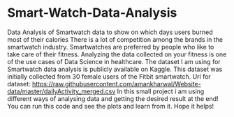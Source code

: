 # Smart-Watch-Data-Analysis
Data Analysis of Smartwatch data to show on which days users burned most of their calories
There is a lot of competition among the brands in the smartwatch industry. Smartwatches are preferred by people who like to take care of their fitness. Analyzing the data collected on your fitness is one of the use cases of Data Science in healthcare. 
The dataset I am using for Smartwatch data analysis is publicly available on Kaggle. This dataset was initially collected from 30 female users of the Fitbit smartwatch.
Url for dataset: https://raw.githubusercontent.com/amankharwal/Website-data/master/dailyActivity_merged.csv
In this small project i am using different ways of analysing data and getting the desired result at the end! You can run this code and see the plots and learn from it. Hope it helps!
